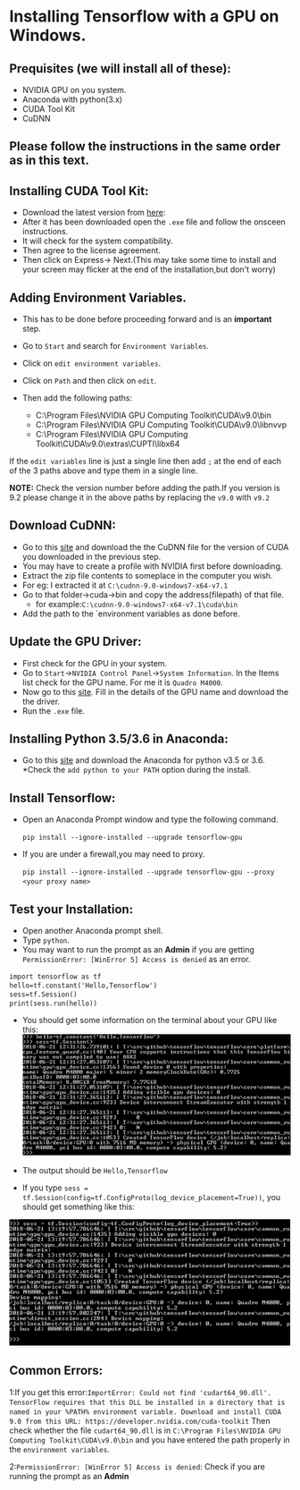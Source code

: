 # Installing Tensorflow with a GPU on Windows.

## Prequisites (we will install all of these):
* NVIDIA GPU on you system.
* Anaconda with python(3.x)
* CUDA Tool Kit
* CuDNN

## Please follow the instructions in the same order as in this text.

## Installing CUDA Tool Kit:
* Download the latest version from [here](https://developer.nvidia.com/cuda-toolkit-archive):
* After it has been downloaded open the `.exe` file and follow the onsceen instructions.
* It will check for the system compatibility. 
* Then agree to the license agreement.
* Then click on Express-> Next.(This may take some time to install and your screen may flicker at the end of the installation,but don't worry)

## Adding Environment Variables.
* This has to be done before proceeding forward and is an **important** step.
* Go to `Start` and search for `Environment Variables`.
* Click on `edit environment variables`.
* Click on `Path` and then click on `edit`.

* Then add the following paths:
  - C:\Program Files\NVIDIA GPU Computing Toolkit\CUDA\v9.0\bin
  - C:\Program Files\NVIDIA GPU Computing Toolkit\CUDA\v9.0\libnvvp
  - C:\Program Files\NVIDIA GPU Computing Toolkit\CUDA\v9.0\extras\CUPTI\libx64
  
If the `edit variables` line is just a single line then add `;` at the end of each of the 3 paths above and type them in a single line.

**NOTE:** Check the version number before adding the path.If you version is 9.2 please change it in the above paths by replacing the `v9.0` with `v9.2`

## Download CuDNN:
* Go to this [site](https://developer.nvidia.com/rdp/cudnn-download) and download the the CuDNN file for the version of CUDA you downloaded in the previous step.
* You may have to create a profile with NVIDIA first before downloading.
* Extract the zip file contents to someplace in the computer you wish.
* For eg: I extracted it at `C:\cudnn-9.0-windows7-x64-v7.1`
* Go to that folder->cuda->bin and copy the address(filepath) of that file.
  * for example:`C:\cudnn-9.0-windows7-x64-v7.1\cuda\bin`
* Add the path to the `environment variables as done before.

## Update the GPU Driver:
* First check for the GPU in your system.
* Go to `Start`->`NVIDIA Control Panel`->`System Information`. In the Items list check for the GPU name. For me it is `Quadro M4000`.
* Now go to this [site](http://www.nvidia.de/Download/index.aspx). Fill in the details of the GPU name and download the the driver.
* Run the `.exe` file.

## Installing Python 3.5/3.6 in Anaconda:
* Go to this [site](https://www.anaconda.com/download/) and download the Anaconda for python v3.5 or 3.6.
*Check the `add python to your PATH` option during the install.

## Install Tensorflow:
* Open an Anaconda Prompt window and type the following command.

  `pip install --ignore-installed --upgrade tensorflow-gpu`
* If you are under a firewall,you may need to proxy.

  `pip install --ignore-installed --upgrade tensorflow-gpu --proxy <your proxy name>`

## Test your Installation:
* Open another Anaconda prompt shell.
* Type `python`.
* You may want to run the prompt as an **Admin** if you are getting `PermissionError: [WinError 5] Access is denied` as an error.
~~~
import tensorflow as tf
hello=tf.constant('Hello,Tensorflow')
sess=tf.Session()
print(sess.run(hello))
~~~

* You should get some information on the terminal about your GPU like this:
![Output1](https://github.com/nsidn98/General-Coding-/blob/master/images/Capture.PNG)

* The output should be `Hello,Tensorflow`

* If you type `sess = tf.Session(config=tf.ConfigProto(log_device_placement=True))`, you should get something like this:

![Output2](https://github.com/nsidn98/General-Coding-/blob/master/images/Capture2.PNG)



## Common Errors:
1:If you get this error:`ImportError: Could not find 'cudart64_90.dll'. TensorFlow requires that this DLL be installed in a directory that is named in your %PATH% environment variable. Download and install CUDA 9.0 from this URL: https://developer.nvidia.com/cuda-toolkit` Then check whether the file `cudart64_90.dll` is in `C:\Program Files\NVIDIA GPU Computing Toolkit\CUDA\v9.0\bin` and you have entered the path properly in the `environment variables`.

2:`PermissionError: [WinError 5] Access is denied`: Check if you are running the prompt as an **Admin**
